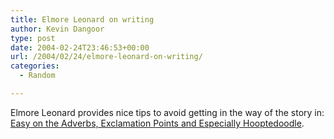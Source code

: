 ```yaml
---
title: Elmore Leonard on writing
author: Kevin Dangoor
type: post
date: 2004-02-24T23:46:53+00:00
url: /2004/02/24/elmore-leonard-on-writing/
categories:
  - Random

---
```

Elmore Leonard provides nice tips to avoid getting in the way of the story in: [Easy on the Adverbs, Exclamation Points and Especially Hooptedoodle][1].

 [1]: http://elmoreleonard.com/index.lasso?template=excerpt&id=86%22 "Easy on the Adverbs, Exclamation Points and Especially Hooptedoodle"